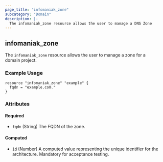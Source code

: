 ```yaml
---
page_title: "infomaniak_zone"
subcategory: "Domain"
description: |-
  The infomaniak_zone resource allows the user to manage a DNS Zone
---
```


## infomaniak_zone

The `infomaniak_zone` resource allows the user to manage a zone for a domain project.

### Example Usage

```hcl
resource "infomaniak_zone" "example" {
  fqdn = "example.com."
}
```

### Attributes

#### Required

- `fqdn` (String) The FQDN of the zone.

#### Computed

- `id` (Number) A computed value representing the unique identifier for the architecture. Mandatory for acceptance testing.
